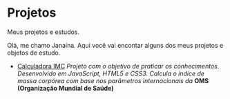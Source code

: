 # Projetos
Meus projetos e estudos.

Olá, me chamo Janaína.
Aqui você vai encontar alguns dos meus projetos e objetos de estudo.


* [Calculadora IMC](https://github.com/janainacustodio/calculadora-imc)
*Projeto com o objetivo de praticar os conhecimentos.
Desenvolvido em JavaScript, HTML5 e CSS3.
Calcula o índice de massa corpórea com base nos parâmetros internacionais da* **OMS (Organização Mundial de Saúde)**

